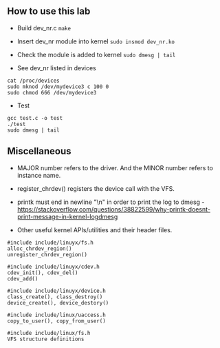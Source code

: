 ## How to use this lab

- Build dev_nr.c
`make`

- Insert dev_nr module into kernel
`sudo insmod dev_nr.ko`

- Check the module is added to kernel
`sudo dmesg | tail`

- See dev_nr listed in devices
```
cat /proc/devices
sudo mknod /dev/mydevice3 c 100 0
sudo chmod 666 /dev/mydevice3
```

- Test
```
gcc test.c -o test
./test
sudo dmesg | tail
```


## Miscellaneous

- MAJOR number refers to the driver. And the MINOR number refers to instance name.

- register_chrdev() registers the device call with the VFS.

- printk must end in newline "\n" in order to print the log to dmesg - https://stackoverflow.com/questions/38822599/why-printk-doesnt-print-message-in-kernel-logdmesg

- Other useful kernel APIs/utilities and their header files.
```
#include include/linuyx/fs.h
alloc_chrdev_region()
unregister_chrdev_region()

#include include/linuyx/cdev.h
cdev_init(), cdev_del()
cdev_add()

#include include/linuyx/device.h
class_create(), class_destroy()
device_create(), device_destory()

#include include/linux/uaccess.h
copy_to_user(), copy_from_user()

#include include/linux/fs.h
VFS structure definitions
```

